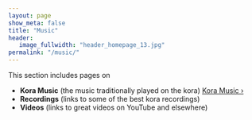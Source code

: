 ```yaml
---
layout: page
show_meta: false
title: "Music"
header:
   image_fullwidth: "header_homepage_13.jpg"
permalink: "/music/"
---
```

This section includes pages on

- **Kora Music** (the music traditionally played on the kora) <a class="radius button small" href="{{ site.url }}{{ site.baseurl }}/music/koramusic/">Kora Music ›</a>
- **Recordings** (links to some of the best kora recordings)
- **Videos** (links to great videos on YouTube and elsewhere)
